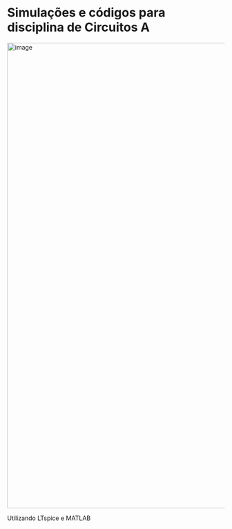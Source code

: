 # Simulações e códigos para disciplina de Circuitos A

<img width="1920" height="1080" alt="image" src="https://github.com/user-attachments/assets/211d950d-ca05-4fb3-a9e1-97d9890ae576" />

Utilizando LTspice e MATLAB
